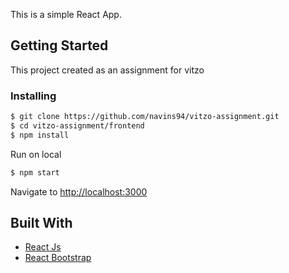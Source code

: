 This is a simple React App.

## Getting Started

This project created as an assignment for vitzo

### Installing

```sh
$ git clone https://github.com/navins94/vitzo-assignment.git
$ cd vitzo-assignment/frontend
$ npm install
```

Run on local

```sh
$ npm start
```

Navigate to [http://localhost:3000](http://localhost:3000)

## Built With

- [React Js](https://reactjs.org/)
- [React Bootstrap](https://react-bootstrap.github.io/getting-started/introduction)
